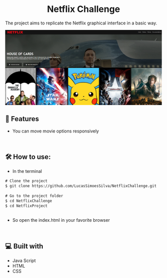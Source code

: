 <h1 align="center" id="title">Netflix Challenge</h1>

<p id="description">The project aims to replicate the Netflix graphical interface in a basic way.</p>

![Alt text](/img/Demo.png)
</br>
<h2>🧐 Features</h2>

*   You can move movie options responsively
</br>
<h2>🛠️ How to use:</h2>

- In the terminal
```
# Clone the project
$ git clone https://github.com/LucasSimoesSilva/NetflixChallenge.git

# Go to the project folder
$ cd NetflixChallenge
$ cd NetflixProject
    
```

- So open the index.html in your favorite browser
</br>  
<h2>💻 Built with</h2>

*   Java Script
*   HTML
*   CSS

